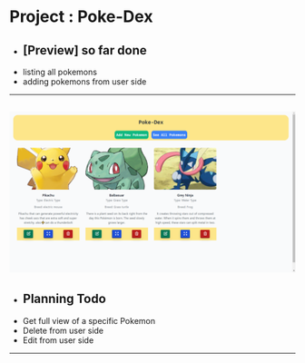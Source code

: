 # Project : Poke-Dex

- ## [Preview] so far done
- listing all pokemons
- adding pokemons from user side
---
![gif_saving new pokemons](assets/PokeDex-01.png)
---
- ## Planning Todo
- Get full view of a specific Pokemon
- Delete from user side
- Edit from user side
---